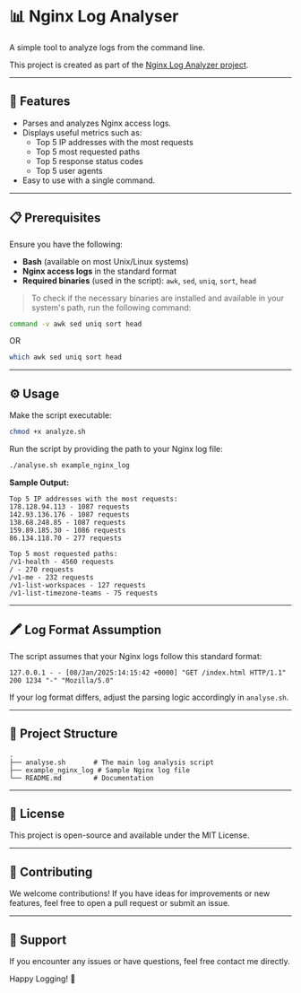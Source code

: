 
# 📊 Nginx Log Analyser 

A simple tool to analyze logs from the command line.

This project is created as part of the [Nginx Log Analyzer project](https://roadmap.sh/projects/nginx-log-analyser).


---

## 🚀 Features
- Parses and analyzes Nginx access logs.
- Displays useful metrics such as:
  - Top 5 IP addresses with the most requests
  - Top 5 most requested paths
  - Top 5 response status codes
  - Top 5 user agents
- Easy to use with a single command.

---

## 📋 Prerequisites

Ensure you have the following:

- **Bash** (available on most Unix/Linux systems)
- **Nginx access logs** in the standard format
- **Required binaries** (used in the script): `awk`, `sed`, `uniq`, `sort`, `head`

> To check if the necessary binaries are installed and available in your system's path, run the following command:

```bash
command -v awk sed uniq sort head
```
OR
```bash
which awk sed uniq sort head
```

---

## ⚙️ Usage

Make the script executable:
```bash
chmod +x analyze.sh
```
Run the script by providing the path to your Nginx log file:

```bash
./analyse.sh example_nginx_log
```


**Sample Output:**
```text
Top 5 IP addresses with the most requests:
178.128.94.113 - 1087 requests
142.93.136.176 - 1087 requests
138.68.248.85 - 1087 requests
159.89.185.30 - 1086 requests
86.134.118.70 - 277 requests

Top 5 most requested paths:
/v1-health - 4560 requests
/ - 270 requests
/v1-me - 232 requests
/v1-list-workspaces - 127 requests
/v1-list-timezone-teams - 75 requests

```


---

## 🖍️ Log Format Assumption
The script assumes that your Nginx logs follow this standard format:

```
127.0.0.1 - - [08/Jan/2025:14:15:42 +0000] "GET /index.html HTTP/1.1" 200 1234 "-" "Mozilla/5.0"
```

If your log format differs, adjust the parsing logic accordingly in `analyse.sh`.

---

## 📁 Project Structure
```
.
├── analyse.sh       # The main log analysis script
├── example_nginx_log # Sample Nginx log file
└── README.md        # Documentation
```

---

## 💃 License
This project is open-source and available under the MIT License.

---

## 🤝 Contributing
We welcome contributions! If you have ideas for improvements or new features, feel free to open a pull request or submit an issue.

---

## 💬 Support
If you encounter any issues or have questions, feel free contact me directly.

Happy Logging! 🎉

